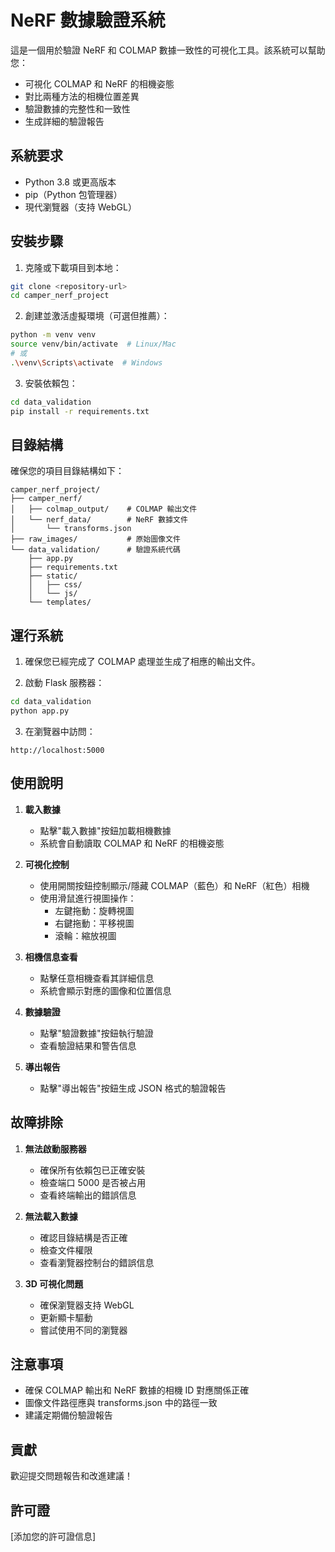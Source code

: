 # NeRF 數據驗證系統

這是一個用於驗證 NeRF 和 COLMAP 數據一致性的可視化工具。該系統可以幫助您：
- 可視化 COLMAP 和 NeRF 的相機姿態
- 對比兩種方法的相機位置差異
- 驗證數據的完整性和一致性
- 生成詳細的驗證報告

## 系統要求

- Python 3.8 或更高版本
- pip（Python 包管理器）
- 現代瀏覽器（支持 WebGL）

## 安裝步驟

1. 克隆或下載項目到本地：
```bash
git clone <repository-url>
cd camper_nerf_project
```

2. 創建並激活虛擬環境（可選但推薦）：
```bash
python -m venv venv
source venv/bin/activate  # Linux/Mac
# 或
.\venv\Scripts\activate  # Windows
```

3. 安裝依賴包：
```bash
cd data_validation
pip install -r requirements.txt
```

## 目錄結構

確保您的項目目錄結構如下：
```
camper_nerf_project/
├── camper_nerf/
│   ├── colmap_output/    # COLMAP 輸出文件
│   └── nerf_data/        # NeRF 數據文件
│       └── transforms.json
├── raw_images/           # 原始圖像文件
└── data_validation/      # 驗證系統代碼
    ├── app.py
    ├── requirements.txt
    ├── static/
    │   ├── css/
    │   └── js/
    └── templates/
```

## 運行系統

1. 確保您已經完成了 COLMAP 處理並生成了相應的輸出文件。

2. 啟動 Flask 服務器：
```bash
cd data_validation
python app.py
```

3. 在瀏覽器中訪問：
```
http://localhost:5000
```

## 使用說明

1. **載入數據**
   - 點擊"載入數據"按鈕加載相機數據
   - 系統會自動讀取 COLMAP 和 NeRF 的相機姿態

2. **可視化控制**
   - 使用開關按鈕控制顯示/隱藏 COLMAP（藍色）和 NeRF（紅色）相機
   - 使用滑鼠進行視圖操作：
     - 左鍵拖動：旋轉視圖
     - 右鍵拖動：平移視圖
     - 滾輪：縮放視圖

3. **相機信息查看**
   - 點擊任意相機查看其詳細信息
   - 系統會顯示對應的圖像和位置信息

4. **數據驗證**
   - 點擊"驗證數據"按鈕執行驗證
   - 查看驗證結果和警告信息

5. **導出報告**
   - 點擊"導出報告"按鈕生成 JSON 格式的驗證報告

## 故障排除

1. **無法啟動服務器**
   - 確保所有依賴包已正確安裝
   - 檢查端口 5000 是否被占用
   - 查看終端輸出的錯誤信息

2. **無法載入數據**
   - 確認目錄結構是否正確
   - 檢查文件權限
   - 查看瀏覽器控制台的錯誤信息

3. **3D 可視化問題**
   - 確保瀏覽器支持 WebGL
   - 更新顯卡驅動
   - 嘗試使用不同的瀏覽器

## 注意事項

- 確保 COLMAP 輸出和 NeRF 數據的相機 ID 對應關係正確
- 圖像文件路徑應與 transforms.json 中的路徑一致
- 建議定期備份驗證報告

## 貢獻

歡迎提交問題報告和改進建議！

## 許可證

[添加您的許可證信息] 